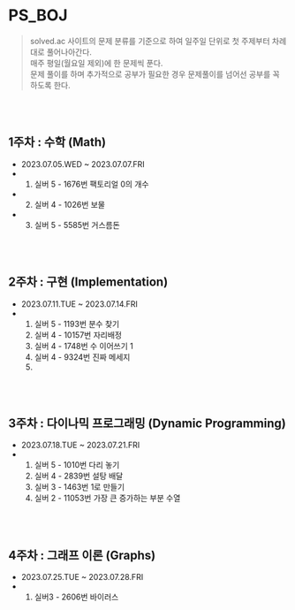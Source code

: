 # PS_BOJ

> solved.ac 사이트의 문제 분류를 기준으로 하여 일주일 단위로 첫 주제부터 차례대로 풀어나아간다.  
> 매주 평일(월요일 제외)에 한 문제씩 푼다.  
> 문제 풀이를 하며 추가적으로 공부가 필요한 경우 문제풀이를 넘어선 공부를 꼭 하도록 한다.  

<br>
<br>

## 1주차 : 수학 (Math)
- 2023.07.05.WED ~ 2023.07.07.FRI
- 1) 실버 5 - 1676번 팩토리얼 0의 개수
- 2) 실버 4 - 1026번 보물
- 3) 실버 5 - 5585번 거스름돈

<br>
<br>

## 2주차 : 구현 (Implementation)
- 2023.07.11.TUE ~ 2023.07.14.FRI
- 1) 실버 5 - 1193번 분수 찾기
  2) 실버 4 - 10157번 자리배정
  3) 실버 4 - 1748번 수 이어쓰기 1
  4) 실버 4 - 9324번 진짜 메세지
  5) 
<br>
<br>

## 3주차 : 다이나믹 프로그래밍 (Dynamic Programming)
- 2023.07.18.TUE ~ 2023.07.21.FRI
- 1) 실버 5 - 1010번 다리 놓기
  2) 실버 4 - 2839번 설탕 배달
  3) 실버 3 - 1463번 1로 만들기
  4) 실버 2 - 11053번 가장 큰 증가하는 부분 수열

<br>
<br>

## 4주차 : 그래프 이론 (Graphs)
- 2023.07.25.TUE ~ 2023.07.28.FRI
- 1) 실버3 - 2606번 바이러스
